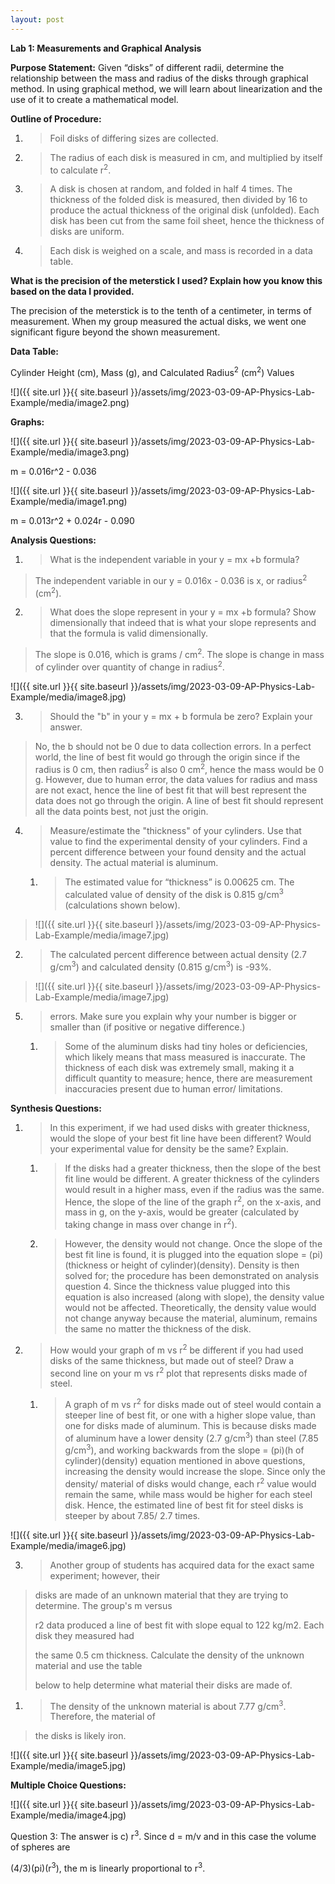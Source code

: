 ```yaml
---
layout: post
---
```

**<span class="underline">Lab 1: Measurements and Graphical Analysis</span>**

**Purpose Statement:** Given “disks” of different radii, determine the relationship between the mass and radius of the disks through graphical method. In using graphical method, we will learn about linearization and the use of it to create a mathematical model.

**Outline of Procedure:**

1.  > Foil disks of differing sizes are collected.

2.  > The radius of each disk is measured in cm, and multiplied by itself to calculate r<sup>2</sup>.

3.  > A disk is chosen at random, and folded in half 4 times. The thickness of the folded disk is measured, then divided by 16 to produce the actual thickness of the original disk (unfolded). Each disk has been cut from the same foil sheet, hence the thickness of disks are uniform.

4.  > Each disk is weighed on a scale, and mass is recorded in a data table.

**What is the precision of the meterstick I used? Explain how you know this based on the data I provided.**

The precision of the meterstick is to the tenth of a centimeter, in terms of measurement. When my group measured the actual disks, we went one significant figure beyond the shown measurement.

**Data Table:**

Cylinder Height (cm), Mass (g), and Calculated Radius<sup>2</sup> (cm<sup>2</sup>) Values

![]({{ site.url }}{{ site.baseurl }}/assets/img/2023-03-09-AP-Physics-Lab-Example/media/image2.png)

**Graphs:**

![]({{ site.url }}{{ site.baseurl }}/assets/img/2023-03-09-AP-Physics-Lab-Example/media/image3.png)

m = 0.016r^2 - 0.036

![]({{ site.url }}{{ site.baseurl }}/assets/img/2023-03-09-AP-Physics-Lab-Example/media/image1.png)

m = 0.013r^2 + 0.024r - 0.090

**Analysis Questions:**

1.  > What is the independent variable in your y = mx +b formula?

> The independent variable in our y = 0.016x - 0.036 is x, or radius<sup>2</sup> (cm<sup>2</sup>).

2.  > What does the slope represent in your y = mx +b formula? Show dimensionally that indeed that is what your slope represents and that the formula is valid dimensionally.

> The slope is 0.016, which is grams / cm<sup>2</sup>. The slope is change in mass of cylinder over quantity of change in radius<sup>2</sup>.

![]({{ site.url }}{{ site.baseurl }}/assets/img/2023-03-09-AP-Physics-Lab-Example/media/image8.jpg)

3.  > Should the "b" in your y = mx + b formula be zero? Explain your answer.

> No, the b should not be 0 due to data collection errors. In a perfect world, the line of best fit would go through the origin since if the radius is 0 cm, then radius<sup>2</sup> is also 0 cm<sup>2</sup>, hence the mass would be 0 g. However, due to human error, the data values for radius and mass are not exact, hence the line of best fit that will best represent the data does not go through the origin. A line of best fit should represent all the data points best, not just the origin.

4.  > Measure/estimate the "thickness" of your cylinders. Use that value to find the experimental density of your cylinders. Find a percent difference between your found density and the actual density. The actual material is aluminum.
    
    1.  > The estimated value for “thickness” is 0.00625 cm. The calculated value of density of the disk is 0.815 g/cm<sup>3</sup> (calculations shown below).

> ![]({{ site.url }}{{ site.baseurl }}/assets/img/2023-03-09-AP-Physics-Lab-Example/media/image7.jpg)

2.  > The calculated percent difference between actual density (2.7 g/cm<sup>3</sup>) and calculated density (0.815 g/cm<sup>3</sup>) is -93%.

> ![]({{ site.url }}{{ site.baseurl }}/assets/img/2023-03-09-AP-Physics-Lab-Example/media/image7.jpg)

5.  > errors. Make sure you explain why your number is bigger or smaller than (if positive or negative difference.)
    
    1.  > Some of the aluminum disks had tiny holes or deficiencies, which likely means that mass measured is inaccurate. The thickness of each disk was extremely small, making it a difficult quantity to measure; hence, there are measurement inaccuracies present due to human error/ limitations.

**Synthesis Questions:**

1.  > In this experiment, if we had used disks with greater thickness, would the slope of your best fit line have been different? Would your experimental value for density be the same? Explain.
    
    1.  > If the disks had a greater thickness, then the slope of the best fit line would be different. A greater thickness of the cylinders would result in a higher mass, even if the radius was the same. Hence, the slope of the line of the graph r<sup>2</sup>, on the x-axis, and mass in g, on the y-axis, would be greater (calculated by taking change in mass over change in r<sup>2</sup>).
    
    2.  > However, the density would not change. Once the slope of the best fit line is found, it is plugged into the equation slope = (pi)(thickness or height of cylinder)(density). Density is then solved for; the procedure has been demonstrated on analysis question 4. Since the thickness value plugged into this equation is also increased (along with slope), the density value would not be affected. Theoretically, the density value would not change anyway because the material, aluminum, remains the same no matter the thickness of the disk.

2.  > How would your graph of m vs r<sup>2</sup> be different if you had used disks of the same thickness, but made out of steel? Draw a second line on your m vs r<sup>2</sup> plot that represents disks made of steel.
    
    1.  > A graph of m vs r<sup>2</sup> for disks made out of steel would contain a steeper line of best fit, or one with a higher slope value, than one for disks made of aluminum. This is because disks made of aluminum have a lower density (2.7 g/cm<sup>3</sup>) than steel (7.85 g/cm<sup>3</sup>), and working backwards from the slope = (pi)(h of cylinder)(density) equation mentioned in above questions, increasing the density would increase the slope. Since only the density/ material of disks would change, each r<sup>2</sup> value would remain the same, while mass would be higher for each steel disk. Hence, the estimated line of best fit for steel disks is steeper by about 7.85/ 2.7 times.

![]({{ site.url }}{{ site.baseurl }}/assets/img/2023-03-09-AP-Physics-Lab-Example/media/image6.jpg)

3.  > Another group of students has acquired data for the exact same experiment; however, their

> disks are made of an unknown material that they are trying to determine. The group's m versus
> 
> r2 data produced a line of best fit with slope equal to 122 kg/m2. Each disk they measured had
> 
> the same 0.5 cm thickness. Calculate the density of the unknown material and use the table
> 
> below to help determine what material their disks are made of.

1.  > The density of the unknown material is about 7.77 g/cm<sup>3</sup>. Therefore, the material of

> the disks is likely iron.

![]({{ site.url }}{{ site.baseurl }}/assets/img/2023-03-09-AP-Physics-Lab-Example/media/image5.jpg)

**Multiple Choice Questions:**

![]({{ site.url }}{{ site.baseurl }}/assets/img/2023-03-09-AP-Physics-Lab-Example/media/image4.jpg)

<span class="underline">Question 3</span>: The answer is c) r<sup>3</sup>. Since d = m/v and in this case the volume of spheres are

(4/3)(pi)(r<sup>3</sup>), the m is linearly proportional to r<sup>3</sup>.
